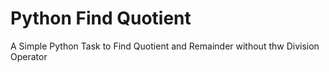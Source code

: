 # Python Find Quotient
A Simple Python Task to Find Quotient and Remainder without thw Division Operator
